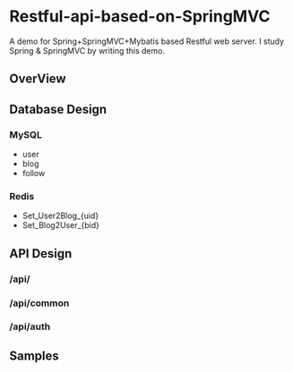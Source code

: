 # Restful-api-based-on-SpringMVC
A demo for Spring+SpringMVC+Mybatis based Restful web server. I study Spring & SpringMVC by writing this demo.

## OverView

## Database Design
### MySQL
- user
- blog
- follow
### Redis
- Set_User2Blog_{uid}
- Set_Blog2User_{bid}

## API Design
### /api/
### /api/common
### /api/auth

## Samples
